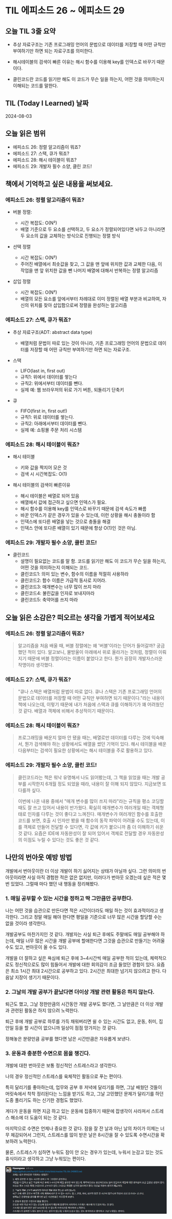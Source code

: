 # TIL 에피소드 26 ~ 에피소드 29

## 오늘 TIL 3줄 요약

- 추상 자료구조는 기존 프로그래밍 언어의 문법으로 데이터를 저장할 때 어떤 규칙만 부여하기만 하면 되는 자료구조를 의미한다.

- 해시테이블의 검색이 빠른 이유는 해시 함수를 이용해 key를 인덱스로 바꾸기 때문이다.

- 클린코드란 코드를 읽기만 해도 이 코드가 무슨 일을 하는지, 어떤 것을 의미하는지 이해되는 코드를 말한다.

## TIL (Today I Learned) 날짜

2024-08-03

## 오늘 읽은 범위

- 에피소드 26: 정렬 알고리즘이 뭐죠?
- 에피소드 27: 스택, 큐가 뭐죠?
- 에피소드 28: 해시 테이블이 뭐죠?
- 에피소드 29: 개발자 필수 소양, 클린 코드!

## 책에서 기억하고 싶은 내용을 써보세요.

### 에피소드 26: 정렬 알고리즘이 뭐죠?

- 버블 정렬:

  - 시간 복잡도: O(N²)
  - 배열 기준으로 두 요소를 선택하고, 두 요소가 정렬되어있다면 놔두고 아니라면 두 요소의 값을 교체하는 방식으로 진행되는 정렬 방식

- 선택 정렬

  - 시간 복잡도: O(N²)
  - 주어진 배열에서 최솟값을 찾고, 그 값을 맨 앞에 위치한 값과 교체한 다음, 이 작업을 맨 앞 위치한 값을 뺀 나머지 배열에 대해서 반복하는 정렬 알고리즘

- 삽입 정렬
  - 시간 복잡도: O(N²)
  - 배열의 모든 요소를 앞에서부터 차례대로 이미 정렬된 배열 부분과 비교하여, 자신의 위치를 찾아 삽입함으로써 정렬을 완성하는 알고리즘

### 에피소드 27: 스택, 큐가 뭐죠?

- 추상 자료구조(ADT: abstract data type)

  - 배열처럼 문법이 따로 있는 것이 아니라, 기존 프로그래밍 언어의 문법으로 데이터를 저장할 때 어떤 규칙만 부여하기만 하면 되는 자료구조.

- 스택

  - LIFO(last in, first out)
  - 규칙1: 위에서 데이터를 쌓는다
  - 규칙2: 위에서부터 데이터를 뺀다.
  - 실제 예: 웹 브라우저의 뒤로 가기 버튼, 되돌리기 단축키

- 큐
  - FIFO(first in, first out!)
  - 규칙1: 위로 데이터를 쌓는다.
  - 규칙2: 아래에서부터 데이터를 뺀다.
  - 실제 예: 쇼핑몰 주문 처리 시스템

### 에피소드 28: 해시 테이블이 뭐죠?

- 해시 테이블

  - 키와 값을 짝지어 모은 것
  - 검색 시 시간복잡도: O(1)

- 해시 테이블의 검색이 빠른이유
  - 해시 테이블은 배열로 되어 있음
  - 배열에서 값에 접근하고 싶으면 인덱스가 필요.
  - 해시 함수를 이용해 key를 인덱스로 바꾸기 때문에 검색 속도가 빠름
  - 바꾼 인덱스가 같은 경우가 있을 수 있는데, 이런 상황을 해시 충돌이라 함
  - 인덱스에 또다른 배열을 넣는 것으로 충돌을 해결
  - 인덱스 안에 또다른 배열이 있기 때문에 항상 O(1)인 것은 아님.

### 에피소드 29: 개발자 필수 소양, 클린 코드!

- 클린코드
  - 설명이 필요없는 코드를 말 함. 코드를 읽기만 해도 이 코드가 무슨 일을 하는지, 어떤 것을 의미하는지 이해되는 코드.
  - 클린코드1: 의미 있는 변수, 함수의 이름을 적절히 사용하라
  - 클린코드2: 함수 이름은 가급적 동사로 지어라.
  - 클린코드3: 매개변수는 너무 많이 쓰지 마라
  - 클린코드4: 불린값을 인자로 보내지마라
  - 클린코드5: 축약어를 쓰지 마라

## 오늘 읽은 소감은? 떠오르는 생각을 가볍게 적어보세요

### 에피소드 26: 정렬 알고리즘이 뭐죠?

> 알고리즘을 처음 배울 때, 버블 정렬에는 왜 '버블'이라는 단어가 들어갈까? 궁금했던 적이 있다. 알고보니, 물방울이 아래에서 위로 올라가는 것처럼, 정렬이 이뤄지기 때문에 버블 정렬이라는 이름이 붙었다고 한다. 뭔가 굉장히 개발자스러운 작명이라 생각했다.

### 에피소드 27: 스택, 큐가 뭐죠?

> "큐나 스택은 배열처럼 문법이 따로 없다. 큐나 스택은 기존 프로그래밍 언어의 문법으로 데이터를 저장할 때 어떤 규칙만 부여하면 되기 때문이다."라는 내용이 책에 나오는데, 이렇기 때문에 내가 처음에 스택과 큐를 이해하기가 꽤 어려웠던 것 같다. 배열과 객체에 비해서 추상적이기 때문이다.

### 에피소드 28: 해시 테이블이 뭐죠?

> 프로그래밍을 배운지 얼마 안 됐을 때는, 배열로만 데이터를 다루는 것에 익숙해서, 뭔가 검색해야 하는 상황에서도 배열을 썼던 기억이 있다. 해시 테이블을 배운다음부터는 검색이 필요한 상황에서는 해시 테이블을 주로 활용하고 있다.

### 에피소드 29: 개발자 필수 소양, 클린 코드!

> 클린코드라는 책은 워낙 유명해서 나도 읽어봤는데, 그 책을 읽었을 때는 개발 공부를 시작한지 6개월 정도 되었을 때라, 내용이 잘 이해 되지 않았다. 지금보면 또 다를까 싶다.

> 이번에 나온 내용 중에서 "매개 변수를 많이 쓰지 마라"라는 규칙을 평소 코딩할 때도 잘 쓰고 있어서 내용이 반가웠다. 확실히 매개변수가 여러개일 때는 객체형태로 인자를 다루는 것이 좋다고 느껴진다. 매개변수가 여러개인 함수를 호출한 코드를 보면, 호출 시 인자만 봤을 때 함수의 동작 파악이 어려울 수도 있는데, 이를 객체로 만들어 전달할 수 있다면, 각 값에 키가 붙으니까 좀 더 이해하기 쉬운 것 같다. 요즘은 IDE에 자동완성이 잘 되어 있어서 객체로 전달할 경우 자동완성의 이점도 누릴 수 있다는 것도 좋은 것 같다.

## 나만의 번아웃 예방 방법

개발에서 번아웃이란 더 이상 개발이 하기 싫어지는 상태가 아닐까 싶다.
그런 의미의 번아웃이라면 사실 아직 경험한 적은 없은 없지만, 이러다가 번아웃 오겠는데 싶은 적은 몇 번 있었다.
그럴때 마다 했던 내 행동을 정리해봤다.

### 1. 매일 공부할 수 있는 시간을 정하고 딱 그만큼만 공부한다.

나는 어떤 것을 습관으로 만든다면 적은 시간이더라도 매일 하는 것이 효과적이라고 생각한다. 그리고 정말 매일 해야 한다면 평일을 기준으로 너무 많은 시간을 할당할 수는 없을 것이라 생각한다.

개발공부도 마찬가지인 것 같다. 개발자는 사실 퇴근 후에도 주말에도 매일 공부해야 하는데, 매일 너무 많은 시간을 개발 공부에 할애한다면 그것을 습관으로 만들기는 어려울 수도 있고, 번아웃이 올 수도 있다.

개발을 더 잘하고 싶은 욕심에 퇴근 후에 3~4시간씩 매일 공부한 적이 있는데, 체력적으로도 정신적으로도 많이 힘들어서 개발에 대한 회의감이 조금 들었던 경험이 있다. 요즘은 최소 1시간 최대 2시간으로 공부하고 있다. 2시간은 최대한 넘기지 않으려고 한다. 다음날 지장이 생기기 때문이다.

### 2. 그날의 개발 공부가 끝났다면 더이상 개발 관련 활동은 하지 않는다.

퇴근도 했고, 그날 정한만큼의 시간동안 개발 공부도 했다면, 그 날만큼은 더 이상 개발과 관련된 활동은 하지 않으려 노력한다.

퇴근 후에 개발 공부로 하루를 가득 채워버리면 쉴 수 있는 시간도 없고, 운동, 취미, 집안일 등을 할 시간이 없으니까 일상이 점점 망가지는 것 같다.

정해놓은 분량만큼 공부를 했다면 남은 시간만큼은 자유롭게 보낸다.

### 3. 운동과 충분한 수면으로 몸을 챙긴다.

개발에 대한 번아웃은 보통 정신적인 스트레스라고 생각한다.

나의 경우 정신적인 스트레스를 육체적인 활동으로 푸는 편이다.

특히 달리기를 좋아하는데, 업무와 공부 후 저녁에 달리기를 하면, 그날 배웠던 것들이 머릿속에서 착착 정리된다는 느낌을 받기도 하고,
그날 고민했던 문제가 달리기를 하던 도중 풀리기도 하는 신기한 경험도 했었다.

게다가 운동을 하면 지금 하고 있는 운동에 집중하기 때문에 잡생각이 사라져서 스트레스 해소에 더 도움이 되는 것 같다.

마지막으로 수면은 언제나 중요한 것 같다. 잠을 잘 잔 날과 아닌 날의 차이가 이제는 너무 체감되어서 그런지, 스트레스를 많이 받은 날은 8시간을 잘 수 있도록 수면시간을 확보하려 노력한다.

물론, 스트레스가 심하면 누워도 잠이 안 오는 경우가 있는데, 누워서 눈감고 있는 것도 휴식이라고 생각하고 그냥 누워있는 편이다.

<img src="./images/3.jpg">
